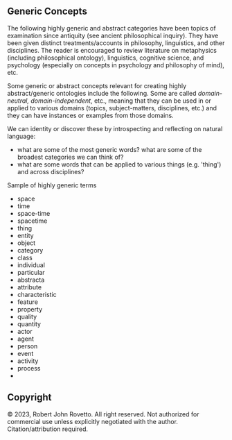 ## Generic Concepts 
The following highly generic and abstract categories have been topics of examination since antiquity (see ancient philosophical inquiry). They have been given distinct treatments/accounts in philosophy, linguistics, and other disciplines. The reader is encouraged to review literature on metaphysics (including philosophical ontology), linguistics, cognitive science, and psychology (especially on concepts in psychology and philosophy of mind), etc.

Some generic or abstract concepts relevant for creating highly abstract/generic ontologies include the following. Some are called _domain-neutral, domain-independent_, etc., meaning that they can be used in or applied to various domains (topics, subject-matters, disciplines, etc.) and they can have instances or examples from those domains.

We can identity or discover these by introspecting and reflecting on natural language:
* what are some of the most generic words? what are some of the broadest categories we can think of?
* what are some words that can be applied to various things (e.g. 'thing') and across disciplines?

Sample of highly generic terms
* space
* time
* space-time
* spacetime
* thing
* entity
* object
* category
* class
* individual
* particular
* abstracta
* attribute
* characteristic
* feature
* property
* quality
* quantity
* actor
* agent
* person
* event
* activity
* process
* 

## Copyright
© 2023, Robert John Rovetto. All right reserved. Not authorized for commercial use unless explicitly negotiated with the author. Citation/attribution required.
